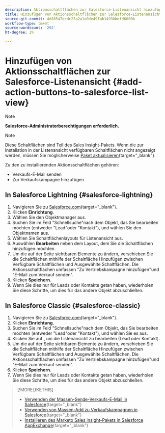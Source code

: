 ```yaml
---
description: Aktionsschaltflächen zur Salesforce-Listenansicht hinzufügen - Marketo-Dokumente - Produktdokumentation
title: Hinzufügen von Aktionsschaltflächen zur Salesforce-Listenansicht
source-git-commit: 4d88547ecdc25a2a1e0de49fab1493bbefd6800b
workflow-type: tm+mt
source-wordcount: '292'
ht-degree: 2%

---
```


# Hinzufügen von Aktionsschaltflächen zur Salesforce-Listenansicht {#add-action-buttons-to-salesforce-list-view}

>[!NOTE]
>
>**Salesforce-Administratorberechtigungen erforderlich.**

>[!NOTE]
>
>Diese Schaltflächen sind Teil des Sales Insight-Pakets. Wenn die zur Installation in der Listenansicht verfügbaren Schaltflächen nicht angezeigt werden, müssen Sie möglicherweise [Paket aktualisieren](/help/marketo/product-docs/marketo-sales-insight/msi-for-salesforce/upgrading/upgrading-your-msi-package.md){target="_blank"}.

Zu den zu installierenden Aktionsschaltflächen gehören:

* Verkaufs-E-Mail senden
* Zur Verkaufskampagne hinzufügen

## In Salesforce Lightning {#salesforce-lightning}

1. Navigieren Sie zu [Salesforce.com](https://salesforce.com){target="_blank"}.
1. Klicken **Einrichtung**.
1. Wählen Sie den Objektmanager aus.
1. Suchen Sie im Feld &quot;Schnellsuche&quot;nach dem Objekt, das Sie bearbeiten möchten (entweder &quot;Lead&quot;oder &quot;Kontakt&quot;), und wählen Sie den Objektnamen aus.
1. Wählen Sie Schaltflächenlayouts für Listenansicht aus.
1. Auswählen **Bearbeiten** neben dem Layout, dem Sie die Schaltflächen hinzufügen möchten.
1. Um die auf der Seite sichtbaren Elemente zu ändern, verschieben Sie die Schaltflächen mithilfe der Schaltfläche Hinzufügen zwischen Verfügbare Schaltflächen und Ausgewählte Schaltflächen. Die Aktionsschaltflächen umfassen &quot;Zu Vertriebskampagne hinzufügen&quot;und &quot;E-Mail zum Verkauf senden&quot;.
1. Klicken **Speichern**.
1. Wenn Sie dies nur für Leads oder Kontakte getan haben, wiederholen Sie diese Schritte, um dies für das andere Objekt abzuschließen.

## In Salesforce Classic {#salesforce-classic}

1. Navigieren Sie zu [Salesforce.com](https://salesforce.com){target="_blank"}.
1. Klicken **Einrichtung**.
1. Suchen Sie im Feld &quot;Schnellsuche&quot;nach dem Objekt, das Sie bearbeiten möchten (entweder &quot;Lead&quot;oder &quot;Kontakt&quot;), und wählen Sie es aus.
1. Klicken Sie auf , um die Listenansicht zu bearbeiten (Lead oder Kontakt).
1. Um die auf der Seite sichtbaren Elemente zu ändern, verschieben Sie die Schaltflächen mithilfe der Schaltfläche Hinzufügen zwischen Verfügbare Schaltflächen und Ausgewählte Schaltflächen. Die Aktionsschaltflächen umfassen &quot;Zu Vertriebskampagne hinzufügen&quot;und &quot;E-Mail zum Verkauf senden&quot;.
1. Klicken **Speichern**.
1. Wenn Sie dies nur für Leads oder Kontakte getan haben, wiederholen Sie diese Schritte, um dies für das andere Objekt abzuschließen.

>[!MORELIKETHIS]
>
>* [Verwenden der Massen-Sende-Verkaufs-E-Mail in Salesforce](/help/marketo/product-docs/marketo-sales-insight/actions/crm/actions-in-salesforce/using-bulk-send-sales-email-in-salesforce.md){target="_blank"}
>* [Verwenden von Massen-Add zu Verkaufskampagnen in Salesforce](/help/marketo/product-docs/marketo-sales-insight/actions/crm/actions-in-salesforce/using-bulk-add-to-sales-campaign-in-salesforce.md){target="_blank"}
>* [Installieren des Marketo Sales Insight-Pakets in Salesforce AppExchange](/help/marketo/product-docs/marketo-sales-insight/msi-for-salesforce/installation/install-marketo-sales-insight-package-in-salesforce-appexchange.md){target="_blank"}
